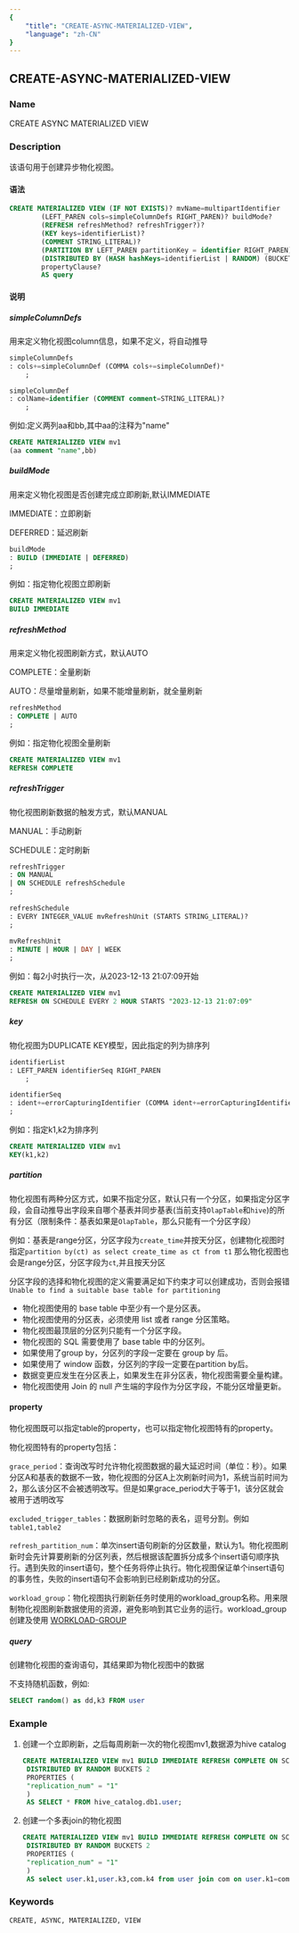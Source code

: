 ```yaml
---
{
    "title": "CREATE-ASYNC-MATERIALIZED-VIEW",
    "language": "zh-CN"
}
---
```


<!--
Licensed to the Apache Software Foundation (ASF) under one
or more contributor license agreements.  See the NOTICE file
distributed with this work for additional information
regarding copyright ownership.  The ASF licenses this file
to you under the Apache License, Version 2.0 (the
"License"); you may not use this file except in compliance
with the License.  You may obtain a copy of the License at

  http://www.apache.org/licenses/LICENSE-2.0

Unless required by applicable law or agreed to in writing,
software distributed under the License is distributed on an
"AS IS" BASIS, WITHOUT WARRANTIES OR CONDITIONS OF ANY
KIND, either express or implied.  See the License for the
specific language governing permissions and limitations
under the License.
-->

## CREATE-ASYNC-MATERIALIZED-VIEW

### Name

CREATE ASYNC MATERIALIZED VIEW

### Description

该语句用于创建异步物化视图。

#### 语法

```sql
CREATE MATERIALIZED VIEW (IF NOT EXISTS)? mvName=multipartIdentifier
        (LEFT_PAREN cols=simpleColumnDefs RIGHT_PAREN)? buildMode?
        (REFRESH refreshMethod? refreshTrigger?)?
        (KEY keys=identifierList)?
        (COMMENT STRING_LITERAL)?
        (PARTITION BY LEFT_PAREN partitionKey = identifier RIGHT_PAREN)?
        (DISTRIBUTED BY (HASH hashKeys=identifierList | RANDOM) (BUCKETS (INTEGER_VALUE | AUTO))?)?
        propertyClause?
        AS query
```

#### 说明

##### simpleColumnDefs

用来定义物化视图column信息，如果不定义，将自动推导

```sql
simpleColumnDefs
: cols+=simpleColumnDef (COMMA cols+=simpleColumnDef)*
    ;

simpleColumnDef
: colName=identifier (COMMENT comment=STRING_LITERAL)?
    ;
```

例如:定义两列aa和bb,其中aa的注释为"name"
```sql
CREATE MATERIALIZED VIEW mv1
(aa comment "name",bb)
```

##### buildMode

用来定义物化视图是否创建完成立即刷新,默认IMMEDIATE

IMMEDIATE：立即刷新

DEFERRED：延迟刷新

```sql
buildMode
: BUILD (IMMEDIATE | DEFERRED)
;
```

例如：指定物化视图立即刷新

```sql
CREATE MATERIALIZED VIEW mv1
BUILD IMMEDIATE
```

##### refreshMethod

用来定义物化视图刷新方式，默认AUTO

COMPLETE：全量刷新

AUTO：尽量增量刷新，如果不能增量刷新，就全量刷新

```sql
refreshMethod
: COMPLETE | AUTO
;
```

例如：指定物化视图全量刷新
```sql
CREATE MATERIALIZED VIEW mv1
REFRESH COMPLETE
```

##### refreshTrigger

物化视图刷新数据的触发方式，默认MANUAL

MANUAL：手动刷新

SCHEDULE：定时刷新

```sql
refreshTrigger
: ON MANUAL
| ON SCHEDULE refreshSchedule
;
    
refreshSchedule
: EVERY INTEGER_VALUE mvRefreshUnit (STARTS STRING_LITERAL)?
;
    
mvRefreshUnit
: MINUTE | HOUR | DAY | WEEK
;    
```

例如：每2小时执行一次，从2023-12-13 21:07:09开始
```sql
CREATE MATERIALIZED VIEW mv1
REFRESH ON SCHEDULE EVERY 2 HOUR STARTS "2023-12-13 21:07:09"
```

##### key
物化视图为DUPLICATE KEY模型，因此指定的列为排序列

```sql
identifierList
: LEFT_PAREN identifierSeq RIGHT_PAREN
    ;

identifierSeq
: ident+=errorCapturingIdentifier (COMMA ident+=errorCapturingIdentifier)*
;
```

例如：指定k1,k2为排序列
```sql
CREATE MATERIALIZED VIEW mv1
KEY(k1,k2)
```

##### partition
物化视图有两种分区方式，如果不指定分区，默认只有一个分区，如果指定分区字段，会自动推导出字段来自哪个基表并同步基表(当前支持`OlapTable`和`hive`)的所有分区（限制条件：基表如果是`OlapTable`，那么只能有一个分区字段）

例如：基表是range分区，分区字段为`create_time`并按天分区，创建物化视图时指定`partition by(ct) as select create_time as ct from t1`
那么物化视图也会是range分区，分区字段为`ct`,并且按天分区

分区字段的选择和物化视图的定义需要满足如下约束才可以创建成功，否则会报错 `Unable to find a suitable base table for partitioning`
- 物化视图使用的 base table 中至少有一个是分区表。
- 物化视图使用的分区表，必须使用 list 或者 range 分区策略。
- 物化视图最顶层的分区列只能有一个分区字段。
- 物化视图的 SQL 需要使用了 base table 中的分区列。
- 如果使用了group by，分区列的字段一定要在 group by 后。
- 如果使用了 window 函数，分区列的字段一定要在partition by后。
- 数据变更应发生在分区表上，如果发生在非分区表，物化视图需要全量构建。
- 物化视图使用 Join 的 null 产生端的字段作为分区字段，不能分区增量更新。

#### property
物化视图既可以指定table的property，也可以指定物化视图特有的property。

物化视图特有的property包括：

`grace_period`：查询改写时允许物化视图数据的最大延迟时间（单位：秒）。如果分区A和基表的数据不一致，物化视图的分区A上次刷新时间为1，系统当前时间为2，那么该分区不会被透明改写。但是如果grace_period大于等于1，该分区就会被用于透明改写

`excluded_trigger_tables`：数据刷新时忽略的表名，逗号分割。例如`table1,table2`

`refresh_partition_num`：单次insert语句刷新的分区数量，默认为1。物化视图刷新时会先计算要刷新的分区列表，然后根据该配置拆分成多个insert语句顺序执行。遇到失败的insert语句，整个任务将停止执行。物化视图保证单个insert语句的事务性，失败的insert语句不会影响到已经刷新成功的分区。

`workload_group`：物化视图执行刷新任务时使用的workload_group名称。用来限制物化视图刷新数据使用的资源，避免影响到其它业务的运行。workload_group创建及使用 [WORKLOAD-GROUP](../../../../admin-manual/workload-group.md)

##### query

创建物化视图的查询语句，其结果即为物化视图中的数据

不支持随机函数，例如:
```sql
SELECT random() as dd,k3 FROM user
```

### Example

1. 创建一个立即刷新，之后每周刷新一次的物化视图mv1,数据源为hive catalog

   ```sql
   CREATE MATERIALIZED VIEW mv1 BUILD IMMEDIATE REFRESH COMPLETE ON SCHEDULE EVERY 1 WEEK
    DISTRIBUTED BY RANDOM BUCKETS 2
    PROPERTIES (
    "replication_num" = "1"
    )
    AS SELECT * FROM hive_catalog.db1.user;
   ```

2. 创建一个多表join的物化视图

   ```sql
   CREATE MATERIALIZED VIEW mv1 BUILD IMMEDIATE REFRESH COMPLETE ON SCHEDULE EVERY 1 WEEK
    DISTRIBUTED BY RANDOM BUCKETS 2
    PROPERTIES (
    "replication_num" = "1"
    )
    AS select user.k1,user.k3,com.k4 from user join com on user.k1=com.k1;
   ```

### Keywords

    CREATE, ASYNC, MATERIALIZED, VIEW

